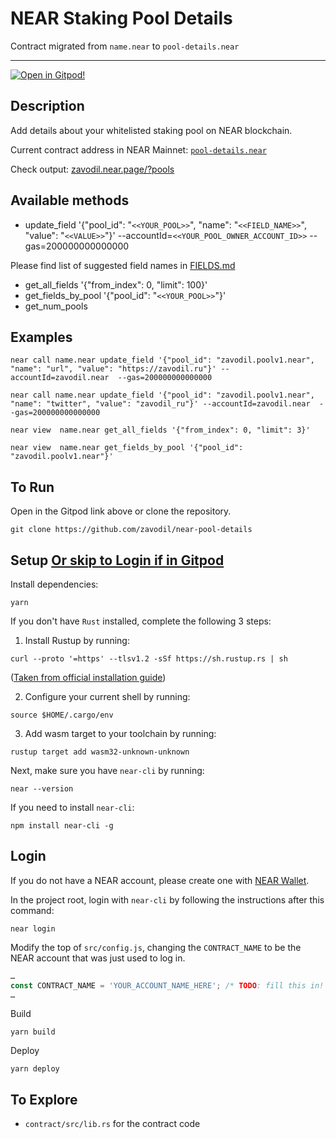 NEAR Staking Pool Details
=================================

Contract migrated from `name.near` to `pool-details.near`

----

[![Open in Gitpod!](https://gitpod.io/button/open-in-gitpod.svg)](https://gitpod.io/#https://github.com/zavodil/near-pool-details)

<!-- MAGIC COMMENT: DO NOT DELETE! Everything above this line is hidden on NEAR Examples page -->

## Description

Add details about your whitelisted staking pool on NEAR blockchain.

Current contract address in NEAR Mainnet: [`pool-details.near`](https://explorer.near.org/accounts/pool-details.near) 

Check output: [zavodil.near.page/?pools](https://zavodil.near.page/?pools)

## Available methods

- update_field '{"pool_id": "`<<YOUR_POOL>>`", "name": "`<<FIELD_NAME>>`", "value": "`<<VALUE>>`"}' --accountId=`<<YOUR_POOL_OWNER_ACCOUNT_ID>>` --gas=200000000000000

Please find list of suggested field names in [FIELDS.md](https://github.com/zavodil/near-pool-details/blob/master/FIELDS.md) 
- get_all_fields '{"from_index": 0, "limit": 100}'
- get_fields_by_pool '{"pool_id": "`<<YOUR_POOL>>`"}' 
- get_num_pools

## Examples

```
near call name.near update_field '{"pool_id": "zavodil.poolv1.near", "name": "url", "value": "https://zavodil.ru"}' --accountId=zavodil.near  --gas=200000000000000

near call name.near update_field '{"pool_id": "zavodil.poolv1.near", "name": "twitter", "value": "zavodil_ru"}' --accountId=zavodil.near  --gas=200000000000000

near view  name.near get_all_fields '{"from_index": 0, "limit": 3}'

near view  name.near get_fields_by_pool '{"pool_id": "zavodil.poolv1.near"}' 

```

## To Run
Open in the Gitpod link above or clone the repository.

```
git clone https://github.com/zavodil/near-pool-details
```


## Setup [Or skip to Login if in Gitpod](#login)
Install dependencies:

```
yarn
```

If you don't have `Rust` installed, complete the following 3 steps:

1) Install Rustup by running:

```
curl --proto '=https' --tlsv1.2 -sSf https://sh.rustup.rs | sh
```

([Taken from official installation guide](https://www.rust-lang.org/tools/install))

2) Configure your current shell by running:

```
source $HOME/.cargo/env
```

3) Add wasm target to your toolchain by running:

```
rustup target add wasm32-unknown-unknown
```

Next, make sure you have `near-cli` by running:

```
near --version
```

If you need to install `near-cli`:

```
npm install near-cli -g
```

## Login
If you do not have a NEAR account, please create one with [NEAR Wallet](https://wallet.near.org).

In the project root, login with `near-cli` by following the instructions after this command:

```
near login
```

Modify the top of `src/config.js`, changing the `CONTRACT_NAME` to be the NEAR account that was just used to log in.

```javascript
…
const CONTRACT_NAME = 'YOUR_ACCOUNT_NAME_HERE'; /* TODO: fill this in! */
…
```

Build

```
yarn build
```

Deploy

```
yarn deploy
```

## To Explore

- `contract/src/lib.rs` for the contract code
